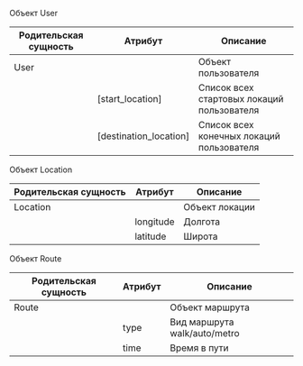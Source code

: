 Объект User

| Родительская сущность | Атрибут | Описание |
| -------- | ------- | ------- |
| User |  |Объект пользователя|
|  | [start_location] |Список всех стартовых локаций пользователя|
|  | [destination_location] |Список всех конечных локаций пользователя|

Объект Location

| Родительская сущность | Атрибут | Описание |
| -------- | ------- | ------- |
| Location |  |Объект локации|
|  | longitude |Долгота|
|  | latitude |Широта|

Объект Route

| Родительская сущность | Атрибут | Описание |
| -------- | ------- | ------- |
| Route |  |Объект маршрута|
|  | type |Вид маршрута walk/auto/metro|
|  | time |Время в пути|